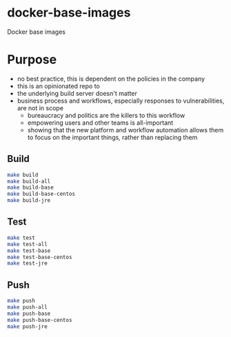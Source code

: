 # docker-base-images

Docker base images

# Purpose

- no best practice, this is dependent on the policies in the company
- this is an opinionated repo to 
- the underlying build server doesn't matter
- business process and workflows, especially responses to vulnerabilities, are not in scope
  - bureaucracy and politics are the killers to this workflow
  - empowering users and other teams is all-important
  - showing that the new platform and workflow automation allows them to focus on the important things, rather than replacing them

## Build

```bash
make build
make build-all
make build-base
make build-base-centos
make build-jre
```

## Test

```bash
make test
make test-all
make test-base
make test-base-centos
make test-jre
```

## Push

```bash
make push
make push-all
make push-base
make push-base-centos
make push-jre
```
